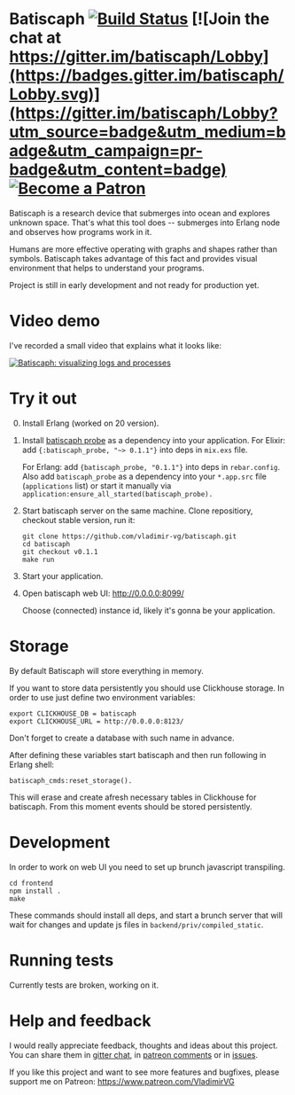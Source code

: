 # Batiscaph [![Build Status](https://travis-ci.com/vladimir-vg/batiscaph.svg?branch=master)](https://travis-ci.com/vladimir-vg/batiscaph) [![Join the chat at https://gitter.im/batiscaph/Lobby](https://badges.gitter.im/batiscaph/Lobby.svg)](https://gitter.im/batiscaph/Lobby?utm_source=badge&utm_medium=badge&utm_campaign=pr-badge&utm_content=badge) [![Become a Patron](https://pp.userapi.com/c846016/v846016003/50faf/0W4mEbYb_5s.jpg)](https://www.patreon.com/VladimirVG)

Batiscaph is a research device that submerges into ocean and explores unknown space.
That's what this tool does -- submerges into Erlang node and observes how programs work in it.

Humans are more effective operating with graphs and shapes rather than symbols.
Batiscaph takes advantage of this fact and provides visual environment that
helps to understand your programs.

Project is still in early development and not ready for production yet.

# Video demo

I've recorded a small video that explains what it looks like:

[![Batiscaph: visualizing logs and processes](https://img.youtube.com/vi/VNr7o9eg4Ck/0.jpg)](https://www.youtube.com/watch?v=VNr7o9eg4Ck)

# Try it out

0. Install Erlang (worked on 20 version).

1. Install [batiscaph probe](https://github.com/vladimir-vg/batiscaph_probe) as a dependency into your application.
   For Elixir: add `{:batiscaph_probe, "~> 0.1.1"}` into deps in `mix.exs` file.
   
   For Erlang: add `{batiscaph_probe, "0.1.1"}` into deps in `rebar.config`.
   Also add `batiscaph_probe` as a dependency into your `*.app.src` file (`applications` list) or start it manually via `application:ensure_all_started(batiscaph_probe).`

2. Start batiscaph server on the same machine.
   Clone repositiory, checkout stable version, run it:
   ```
   git clone https://github.com/vladimir-vg/batiscaph.git
   cd batiscaph
   git checkout v0.1.1
   make run
   ```

3. Start your application.

4. Open batiscaph web UI: http://0.0.0.0:8099/
   
   Choose (connected) instance id, likely it's gonna be your application.

# Storage

By default Batiscaph will store everything in memory.

If you want to store data persistently you should use Clickhouse storage.
In order to use just define two environment variables: 

```
export CLICKHOUSE_DB = batiscaph
export CLICKHOUSE_URL = http://0.0.0.0:8123/
```

Don't forget to create a database with such name in advance.

After defining these variables start batiscaph
and then run following in Erlang shell:

```
batiscaph_cmds:reset_storage().
```

This will erase and create afresh necessary tables in Clickhouse for batiscaph.
From this moment events should be stored persistently.

# Development

In order to work on web UI you need to set up brunch javascript transpiling.

```
cd frontend
npm install .
make
```

These commands should install all deps, and start a brunch server that will
wait for changes and update js files in `backend/priv/compiled_static`.

# Running tests

Currently tests are broken, working on it.

# Help and feedback

I would really appreciate feedback, thoughts and ideas about this project.
You can share them in [gitter chat](https://gitter.im/batiscaph/Lobby), in [patreon comments](https://www.patreon.com/VladimirVG)
or in [issues](https://github.com/vladimir-vg/batiscaph/issues).

If you like this project and want to see more features and bugfixes,
please support me on Patreon: https://www.patreon.com/VladimirVG

